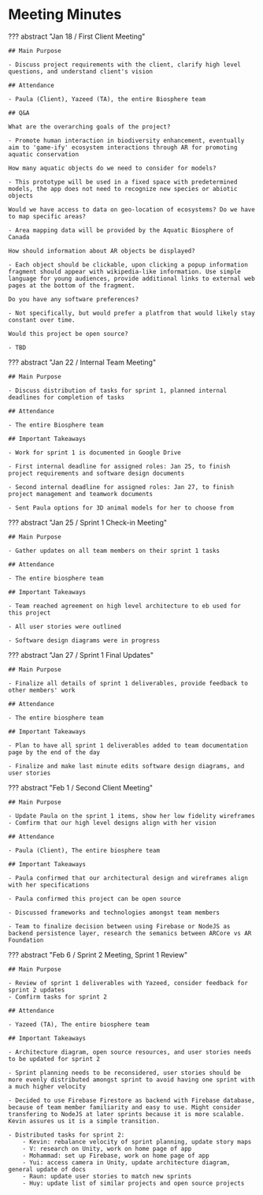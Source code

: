 # Meeting Minutes

??? abstract "Jan 18 / First Client Meeting"

    ## Main Purpose

    - Discuss project requirements with the client, clarify high level questions, and understand client's vision

    ## Attendance

    - Paula (Client), Yazeed (TA), the entire Biosphere team

    ## Q&A

    What are the overarching goals of the project?

    - Promote human interaction in biodiversity enhancement, eventually aim to 'game-ify' ecosystem interactions through AR for promoting aquatic conservation

    How many aquatic objects do we need to consider for models?

    - This prototype will be used in a fixed space with predetermined models, the app does not need to recognize new species or abiotic objects

    Would we have access to data on geo-location of ecosystems? Do we have to map specific areas?

    - Area mapping data will be provided by the Aquatic Biosphere of Canada

    How should information about AR objects be displayed?

    - Each object should be clickable, upon clicking a popup information fragment should appear with wikipedia-like information. Use simple language for young audiences, provide additional links to external web pages at the bottom of the fragment. 

    Do you have any software preferences?

    - Not specifically, but would prefer a platfrom that would likely stay constant over time.

    Would this project be open source?

    - TBD

??? abstract "Jan 22 / Internal Team Meeting"

    ## Main Purpose

    - Discuss distribution of tasks for sprint 1, planned internal deadlines for completion of tasks
    
    ## Attendance

    - The entire Biosphere team
    
    ## Important Takeaways

    - Work for sprint 1 is documented in Google Drive

    - First internal deadline for assigned roles: Jan 25, to finish project requirements and software design documents

    - Second internal deadline for assigned roles: Jan 27, to finish project management and teamwork documents

    - Sent Paula options for 3D animal models for her to choose from

??? abstract "Jan 25 / Sprint 1 Check-in Meeting"

    ## Main Purpose

    - Gather updates on all team members on their sprint 1 tasks

    ## Attendance
    
    - The entire biosphere team

    ## Important Takeaways

    - Team reached agreement on high level architecture to eb used for this project

    - All user stories were outlined

    - Software design diagrams were in progress

??? abstract "Jan 27 / Sprint 1 Final Updates"

    ## Main Purpose

    - Finalize all details of sprint 1 deliverables, provide feedback to other members' work

    ## Attendance
    
    - The entire biosphere team

    ## Important Takeaways

    - Plan to have all sprint 1 deliverables added to team documentation page by the end of the day

    - Finalize and make last minute edits software design diagrams, and user stories

??? abstract "Feb 1 / Second Client Meeting"

    ## Main Purpose

    - Update Paula on the sprint 1 items, show her low fidelity wireframes 
    - Comfirm that our high level designs align with her vision

    ## Attendance
    
    - Paula (Client), The entire biosphere team

    ## Important Takeaways

    - Paula confirmed that our architectural design and wireframes align with her specifications

    - Paula confirmed this project can be open source

    - Discussed frameworks and technologies amongst team members

    - Team to finalize decision between using Firebase or NodeJS as backend persistence layer, research the semanics between ARCore vs AR Foundation

??? abstract "Feb 6 / Sprint 2 Meeting, Sprint 1 Review"

    ## Main Purpose

    - Review of sprint 1 deliverables with Yazeed, consider feedback for sprint 2 updates
    - Comfirm tasks for sprint 2

    ## Attendance
    
    - Yazeed (TA), The entire biosphere team

    ## Important Takeaways

    - Architecture diagram, open source resources, and user stories needs to be updated for sprint 2

    - Sprint planning needs to be reconsidered, user stories should be more evenly distributed amongst sprint to avoid having one sprint with a much higher velocity

    - Decided to use Firebase Firestore as backend with Firebase database, because of team member familiarity and easy to use. Might consider transfering to NodeJS at later sprints because it is more scalable. Kevin assures us it is a simple transition. 

    - Distributed tasks for sprint 2:
        - Kevin: rebalance velocity of sprint planning, update story maps
        - V: research on Unity, work on home page of app
        - Mohammad: set up Firebase, work on home page of app
        - Yui: access camera in Unity, update architecture diagram, general update of docs 
        - Raun: update user stories to match new sprints
        - Huy: update list of similar projects and open source projects 

   
